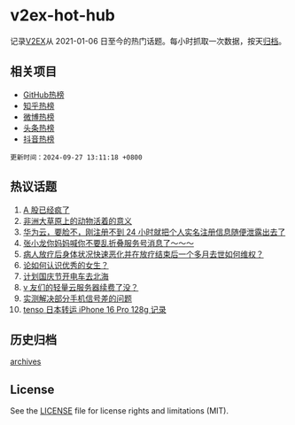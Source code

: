 # v2ex-hot-hub

 记录[V2EX](https://www.v2ex.com/)从 2021-01-06 日至今的热门话题。每小时抓取一次数据，按天[归档](archives)。
 
 ## 相关项目

- [GitHub热榜](https://github.com/lonnyzhang423/github-hot-hub)
- [知乎热榜](https://github.com/lonnyzhang423/zhihu-hot-hub)
- [微博热榜](https://github.com/lonnyzhang423/weibo-hot-hub)
- [头条热榜](https://github.com/lonnyzhang423/toutiao-hot-hub)
- [抖音热榜](https://github.com/lonnyzhang423/douyin-hot-hub)


 `更新时间：2024-09-27 13:11:18 +0800`

## 热议话题

1. [A 股已经疯了](https://www.v2ex.com/t/1075993)
1. [非洲大草原上的动物活着的意义](https://www.v2ex.com/t/1076167)
1. [华为云，要脸不，刚注册不到 24 小时就把个人实名注册信息随便泄露出去了](https://www.v2ex.com/t/1076037)
1. [张小龙你妈妈喊你不要乱折叠服务号消息了～～～](https://www.v2ex.com/t/1076171)
1. [病人放疗后身体状况快速恶化并在放疗结束后一个多月去世如何维权？](https://www.v2ex.com/t/1075987)
1. [论如何认识优秀的女生？](https://www.v2ex.com/t/1076188)
1. [计划国庆节开电车去北海](https://www.v2ex.com/t/1076021)
1. [v 友们的轻量云服务器续费了没？](https://www.v2ex.com/t/1076194)
1. [实测解决部分手机信号差的问题](https://www.v2ex.com/t/1076168)
1. [tenso 日本转运 iPhone 16 Pro 128g 记录](https://www.v2ex.com/t/1076032)

## 历史归档

[archives](archives)

## License

See the [LICENSE](LICENSE) file for license rights and limitations (MIT).
